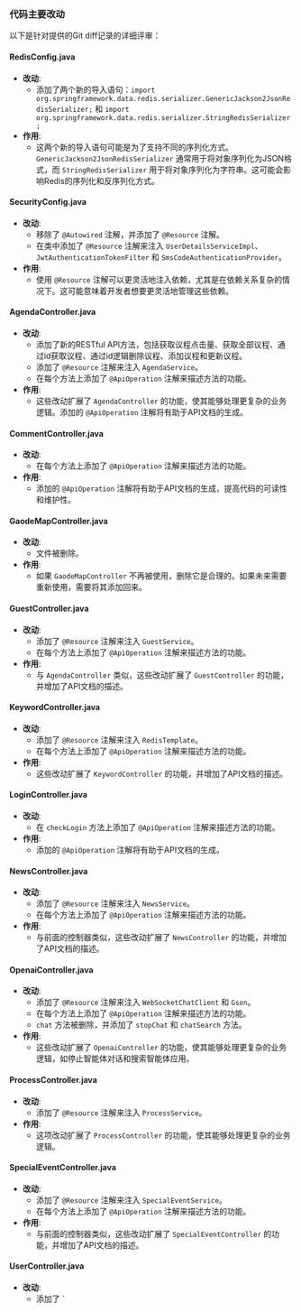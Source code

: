 ### 代码主要改动

以下是针对提供的Git diff记录的详细评审：

#### RedisConfig.java
- **改动**:
  - 添加了两个新的导入语句：`import org.springframework.data.redis.serializer.GenericJackson2JsonRedisSerializer;` 和 `import org.springframework.data.redis.serializer.StringRedisSerializer;`
- **作用**:
  - 这两个新的导入语句可能是为了支持不同的序列化方式。`GenericJackson2JsonRedisSerializer` 通常用于将对象序列化为JSON格式，而 `StringRedisSerializer` 用于将对象序列化为字符串。这可能会影响Redis的序列化和反序列化方式。

#### SecurityConfig.java
- **改动**:
  - 移除了 `@Autowired` 注解，并添加了 `@Resource` 注解。
  - 在类中添加了 `@Resource` 注解来注入 `UserDetailsServiceImpl`、`JwtAuthenticationTokenFilter` 和 `SmsCodeAuthenticationProvider`。
- **作用**:
  - 使用 `@Resource` 注解可以更灵活地注入依赖，尤其是在依赖关系复杂的情况下。这可能意味着开发者想要更灵活地管理这些依赖。

#### AgendaController.java
- **改动**:
  - 添加了新的RESTful API方法，包括获取议程点击量、获取全部议程、通过id获取议程、通过id逻辑删除议程、添加议程和更新议程。
  - 添加了 `@Resource` 注解来注入 `AgendaService`。
  - 在每个方法上添加了 `@ApiOperation` 注解来描述方法的功能。
- **作用**:
  - 这些改动扩展了 `AgendaController` 的功能，使其能够处理更复杂的业务逻辑。添加的 `@ApiOperation` 注解将有助于API文档的生成。

#### CommentController.java
- **改动**:
  - 在每个方法上添加了 `@ApiOperation` 注解来描述方法的功能。
- **作用**:
  - 添加的 `@ApiOperation` 注解将有助于API文档的生成，提高代码的可读性和维护性。

#### GaodeMapController.java
- **改动**:
  - 文件被删除。
- **作用**:
  - 如果 `GaodeMapController` 不再被使用，删除它是合理的。如果未来需要重新使用，需要将其添加回来。

#### GuestController.java
- **改动**:
  - 添加了 `@Resource` 注解来注入 `GuestService`。
  - 在每个方法上添加了 `@ApiOperation` 注解来描述方法的功能。
- **作用**:
  - 与 `AgendaController` 类似，这些改动扩展了 `GuestController` 的功能，并增加了API文档的描述。

#### KeywordController.java
- **改动**:
  - 添加了 `@Resource` 注解来注入 `RedisTemplate`。
  - 在每个方法上添加了 `@ApiOperation` 注解来描述方法的功能。
- **作用**:
  - 这些改动扩展了 `KeywordController` 的功能，并增加了API文档的描述。

#### LoginController.java
- **改动**:
  - 在 `checkLogin` 方法上添加了 `@ApiOperation` 注解来描述方法的功能。
- **作用**:
  - 添加的 `@ApiOperation` 注解将有助于API文档的生成。

#### NewsController.java
- **改动**:
  - 添加了 `@Resource` 注解来注入 `NewsService`。
  - 在每个方法上添加了 `@ApiOperation` 注解来描述方法的功能。
- **作用**:
  - 与前面的控制器类似，这些改动扩展了 `NewsController` 的功能，并增加了API文档的描述。

#### OpenaiController.java
- **改动**:
  - 添加了 `@Resource` 注解来注入 `WebSocketChatClient` 和 `Gson`。
  - 在每个方法上添加了 `@ApiOperation` 注解来描述方法的功能。
  - `chat` 方法被删除，并添加了 `stopChat` 和 `chatSearch` 方法。
- **作用**:
  - 这些改动扩展了 `OpenaiController` 的功能，使其能够处理更复杂的业务逻辑，如停止智能体对话和搜索智能体应用。

#### ProcessController.java
- **改动**:
  - 添加了 `@Resource` 注解来注入 `ProcessService`。
- **作用**:
  - 这项改动扩展了 `ProcessController` 的功能，使其能够处理更复杂的业务逻辑。

#### SpecialEventController.java
- **改动**:
  - 添加了 `@Resource` 注解来注入 `SpecialEventService`。
  - 在每个方法上添加了 `@ApiOperation` 注解来描述方法的功能。
- **作用**:
  - 与前面的控制器类似，这些改动扩展了 `SpecialEventController` 的功能，并增加了API文档的描述。

#### UserController.java
- **改动**:
  - 添加了 `